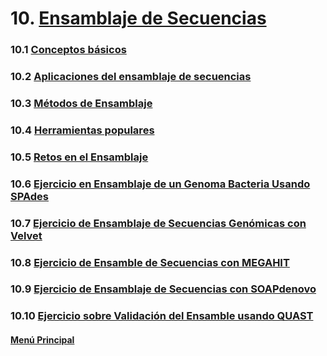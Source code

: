 # 10. [Ensamblaje de Secuencias](./01_introducciónensamblaje.md)
### 10.1 [Conceptos básicos](./02_conceptosbásicos.md)
### 10.2 [Aplicaciones del ensamblaje de secuencias](./03_aplicacionesdelensamblaje.md)
### 10.3 [Métodos de Ensamblaje](./04_metodosdeensamblaje.md)
### 10.4 [Herramientas populares](./05_herramientasdeensamblaje.md)
### 10.5 [Retos en el Ensamblaje](./06_retosensamblaje.md)
### 10.6 [Ejercicio en Ensamblaje de un Genoma Bacteria Usando SPAdes](./07_ejerciciospades.md)
### 10.7 [Ejercicio de Ensamblaje de Secuencias Genómicas con Velvet](./08_ejerciciovelvet.md)
### 10.8 [Ejercicio de Ensamble de Secuencias con MEGAHIT](./09_ejerciciomagahit.md)
### 10.9 [Ejercicio de Ensamblaje de Secuencias con SOAPdenovo](./10_ejerciciosoapdenovo.md)
### 10.10 [Ejercicio sobre Validación del Ensamble usando QUAST](./11_ejercicioquast.md)

#### [Menú Principal](../../index.md)
